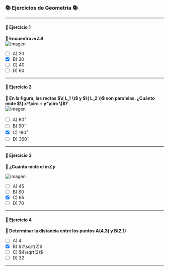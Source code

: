 ### 📚 Ejercicios de Geometría 📚

---

#### **🔢 Ejercicio 1**  
**📝 Encuentra $m\angle A$**  
![imagen](https://github.com/user-attachments/assets/8975dccf-8c94-43bb-af3b-d67698f647f4)

- [ ] A) 20   
- [x] B) 30  
- [ ] C) 40 
- [ ] D) 60  

---

#### **🔢 Ejercicio 2**  
**📝 En la figura, las rectas $\( L_1 \)$ y $\( L_2 \)$ son paralelas. ¿Cuánto mide $\( x^\circ + y^\circ \)$?**  
![imagen](https://github.com/user-attachments/assets/4947bd37-c7fb-445f-b761-0d9d1926bb03)


- [ ] A) $60^\circ$   
- [ ] B) $90^\circ$  
- [x] C) $180^\circ$ 
- [ ] D) $360^\circ$  

---

#### **🔢 Ejercicio 3**  
**📝 ¿Cuánto mide el $m\angle y$**  

![imagen](https://github.com/user-attachments/assets/0e674195-2283-44e2-925a-b9190009b60f)


- [ ] A) 45 
- [ ] B) 60 
- [x] C) 65 
- [ ] D) 70 

---


#### **🔢 Ejercicio 4**  
**📝 Determinar la distancia entre los puntos A(4,3) y B(2,1)**  

- [ ] A) 4 
- [x] B) $2\sqrt(2)$ 
- [ ] C) $4\sqrt(2)$  
- [ ] D) 32

---
  

